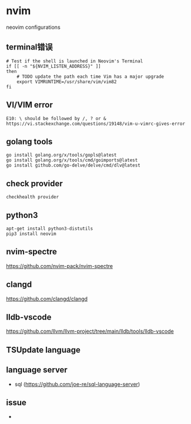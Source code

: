 # nvim
neovim configurations

## terminal错误
```shell
# Test if the shell is launched in Neovim's Terminal
if [[ -n "${NVIM_LISTEN_ADDRESS}" ]]
then
    # TODO update the path each time Vim has a major upgrade
    export VIMRUNTIME=/usr/share/vim/vim82
fi
```

## VI/VIM error
```
E10: \ should be followed by /, ? or &
https://vi.stackexchange.com/questions/19148/vim-u-vimrc-gives-error
```

## golang tools
```shell
go install golang.org/x/tools/gopls@latest
go install golang.org/x/tools/cmd/goimports@latest
go install github.com/go-delve/delve/cmd/dlv@latest
```

## check provider
```
checkhealth provider
```

## python3
```
apt-get install python3-distutils
pip3 install neovim
```

## nvim-spectre
https://github.com/nvim-pack/nvim-spectre

## clangd
https://github.com/clangd/clangd

## lldb-vscode
https://github.com/llvm/llvm-project/tree/main/lldb/tools/lldb-vscode

## TSUpdate language

## language server
* sql (https://github.com/joe-re/sql-language-server)


## issue
* 

